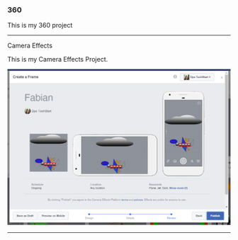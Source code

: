 ### 360

This is my 360 project

<script src="//360.vizor.io/scripts/embed.js" data-vizorurl="https://360.vizor.io/embed/v/z3a7y" ></script>

***

Camera Effects

This is my Camera Effects Project.

![Fabian.PNG](https://github.com/FabianSolis1234/FabianSolis1234.github.io/blob/master/Fabian.PNG?raw=true "Optional Title")

***
